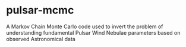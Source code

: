 # pulsar-mcmc

A Markov Chain Monte Carlo code used to invert the problem of understanding fundamental Pulsar Wind Nebulae parameters based on observed Astronomical data
